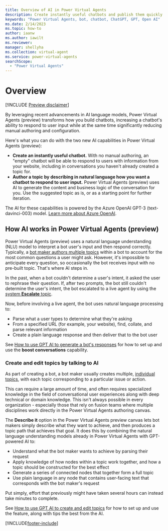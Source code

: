 ```yaml
---
title: Overview of AI in Power Virtual Agents
description: Create instantly useful chatbots and publish them quickly with AI capabilities in Power Virtual Agents.
keywords: "Power Virtual Agents, bot, chatbot, ChatGPT, GPT, Open AI"
ms.date: 2/14/2023
ms.topic: how-to
author: iaanw
ms.author: iawilt
ms.reviewer: 
manager: shellyha
ms.collection: virtual-agent
ms.service: power-virtual-agents
searchScope:
  - "Power Virtual Agents"
---
```

# Overview 

[!INCLUDE [Preview disclaimer](includes/cc-beta-prerelease-disclaimer.md)]

By leveraging recent advancements in AI language models, Power Virtual Agents (preview) transforms how you build chatbots, increasing a chatbot's ability to respond to user input while at the same time significantly reducing manual authoring and configuration.

Here's what you can do with the two new AI capabilities in Power Virtual Agents (preview):

- **Create an instantly useful chatbot.** With no manual authoring, an "empty" chatbot will be able to respond to users with information from your website, including in conversations you haven't already created a topic for. 
- **Author a topic by describing in natural language how you want a chatbot to respond to user input.** Power Virtual Agents (preview) uses AI to generate the content and business logic of the conversation for you. Use the suggested topic as is, or as a starting point for further iteration.

The AI for these capabilities is powered by the Azure OpenAI GPT-3 (text-davinci-003) model. [Learn more about Azure OpenAI](/legal/cognitive-services/openai/transparency-note). 

## How AI works in Power Virtual Agents (preview)

Power Virtual Agents (preview) uses a natural language understanding (NLU) model to interpret a bot user's input and then respond correctly. Typically, a [bot maker authors multiple topics](../authoring-create-edit-topics.md) within a bot to account for the most common questions a user might ask. However, it's impossible to anticipate every question, so occasionally the bot receives input with no pre-built topic. That's where AI steps in. 

In the past, when a bot couldn't determine a user's intent, it asked the user to rephrase their question. If, after two prompts, the bot still couldn't determine the user's intent, the bot escalated to a live agent by using the [system **Escalate** topic](../authoring-system-fallback.md).

Now, before involving a live agent, the bot uses natural language processing to:
- Parse what a user types to determine what they're asking
- From a specified URL (for example, your website), find, collate, and parse relevant information
- Create a plain language response and then deliver that to the bot user

See [How to use GPT AI to generate a bot's responses](gpt-answers.md) for how to set up and use the **boost conversations** capability.

### Create and edit topics by talking to AI

As part of creating a bot, a bot maker usually creates multiple, [individual topics](../authoring-create-edit-topics.md), with each topic corresponding to a particular issue or action. 

This can require a large amount of time, and often requires specialized knowledge in the field of conversational user experiences along with deep technical or domain knowledge. This isn't always possible in every organization - especially those that rely on fusion teams where multiple disciplines work directly in the Power Virtual Agents authoring canvas.

The **Describe it** option in the Power Virtual Agents preview canvas lets bot makers simply describe what they want to achieve, and then produces a topic path that achieves that goal. It does this by combining the natural language understanding models already in Power Virtual Agents with GPT-powered AI to:

- Understand what the bot maker wants to achieve by parsing their request
- Apply knowledge of how nodes within a topic work together, and how a topic should be constructed for the best effect
- Generate a series of connected nodes that together form a full topic
- Use plain language in any node that contains user-facing text that corresponds with the bot maker's request

Put simply, effort that previously might have taken several hours can instead take minutes to complete.

See [How to use GPT AI to create and edit topics](gpt-authoring.md) for how to set up and use the feature, along with tips the best from the AI.




[!INCLUDE[footer-include](includes/footer-banner.md)]
